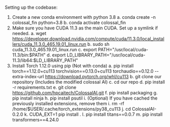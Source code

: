 Setting up the codebase:

1.	Create a new conda environment with python 3.8
	a.	conda create -n colossal_fin python=3.8
	b.	conda activate colossal_fin
2.	Make sure you have CUDA 11.3 as the main CUDA. Set up a symlink if needed.
	a.	wget https://developer.download.nvidia.com/compute/cuda/11.3.0/local_installers/cuda_11.3.0_465.19.01_linux.run
	b.	sudo sh cuda_11.3.0_465.19.01_linux.run
	c.	export PATH="/usr/local/cuda-11.3/bin:$PATH"
	d.	export LD_LIBRARY_PATH="/usr/local/cuda-11.3/lib64:$LD_LIBRARY_PATH"
3.	Install Torch 1.12.0 using pip (Not with conda)
	a.	pip install torch==1.12.0+cu113 torchvision==0.13.0+cu113 torchaudio==0.12.0 --extra-index-url https://download.pytorch.org/whl/cu113
	b.	git clone our repository (Includes the modified colossal AI)
	c.	cd our repo
	d.	pip install -r requirements.txt
	e.	git clone https://github.com/hpcaitech/ColossalAI.git
	f.	pip install packaging
	g.	pip install ninja
	h.	pip install psutil
	i.	(Optional) If you have cached the previously installed extensions, remove them
	i.	rm -rf /home/$USER/.cache/torch_extensions/py38_cu113
	j.	cd ColossalAI-0.2.0
	k.	CUDA_EXT=1 pip install .
	l.	pip install titans==0.0.7
	m.	pip install transformers==4.24.0
